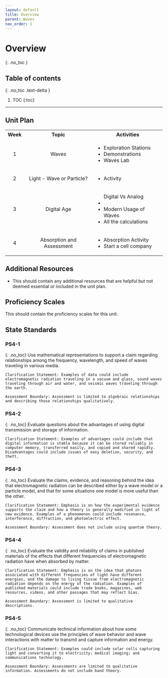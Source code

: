 ```yaml
---
layout: default
title: Overview
parent: Waves
nav_order: 1
---
```


# Overview
{: .no_toc }

<!-- table of contents for the page -->
## Table of contents
{: .no_toc .text-delta }

1. TOC
{:toc}

---

## Unit Plan
<table>
  <tbody>
    <tr>
      <th align="center"> Week</th>
      <th align="center">Topic</th>
      <th>Activities</th>
    </tr>
    <tr>
      <td align="center"> 1 </td>
      <td align="center">Waves</td>
      <td><ul><li>Exploration Stations</li><li>Demonstrations</li><li>Waves Lab</li></ul></td>
    </tr>
    <tr>
      <td align="center"> 2 </td>
      <td align="center">Light - Wave or Particle?</td>
      <td><ul><li>Activity</li></ul></td>
    </tr>
    <tr>
      <td align="center"> 3</td>
      <td align="center">Digital Age</td>
      <td><ul>Digital Vs Analog<li></li><li>Modern Usage of Waves</li><li>All the calculations</li></ul></td>
    </tr>
    <tr>
      <td align="center"> 4</td>
      <td align="center">Absorption and Assessment</td>
      <td><ul><li>Absorption Activity</li><li>Start a cell company</li></ul></td>
    </tr>
  </tbody>
</table>

## Additional Resources
  * This should contain any additional resources that are helpful but not deemed essential or included in the unit plan.

## Proficiency Scales
This should contain the proficiency scales for this unit.

## State Standards
### PS4-1
{: .no_toc}
Use mathematical representations to support a claim regarding relationships among the frequency, wavelength, and speed of waves traveling in various media.

    Clarification Statement: Examples of data could include electromagnetic radiation traveling in a vacuum and glass, sound waves traveling through air and water, and seismic waves traveling through the earth.

    Assessment Boundary: Assessment is limited to algebraic relationships and describing those relationships qualitatively.


### PS4-2
{: .no_toc}
Evaluate questions about the advantages of using digital transmission and storage of information.

    Clarification Statement: Examples of advantages could include that digital information is stable because it can be stored reliably in computer memory, transferred easily, and copied and shared rapidly. Disadvantages could include issues of easy deletion, security, and theft.


### PS4-3
{: .no_toc}
Evaluate the claims, evidence, and reasoning behind the idea that electromagnetic radiation can be described either by a wave model or a particle model, and that for some situations one model is more useful than the other.

    Clarification Statement: Emphasis is on how the experimental evidence supports the claim and how a theory is generally modified in light of new evidence. Examples of a phenomenon could include resonance, interference, diffraction, and photoelectric effect.

    Assessment Boundary: Assessment does not include using quantum theory.


### PS4-4
{: .no_toc}
Evaluate the validity and reliability of claims in published materials of the effects that different frequencies of electromagnetic radiation have when absorbed by matter.

    Clarification Statement: Emphasis is on the idea that photons associated with different frequencies of light have different energies, and the damage to living tissue from electromagnetic radiation depends on the energy of the radiation. Examples of published materials could include trade books, magazines, web resources, videos, and other passages that may reflect bias.

    Assessment Boundary: Assessment is limited to qualitative descriptions.

### PS4-5
{: .no_toc}
Communicate technical information about how some technological devices use the principles of wave behavior and wave interactions with matter to transmit and capture information and energy.

    Clarification Statement: Examples could include solar cells capturing light and converting it to electricity; medical imaging; and communications technology.

    Assessment Boundary: Assessments are limited to qualitative information. Assessments do not include band theory.


